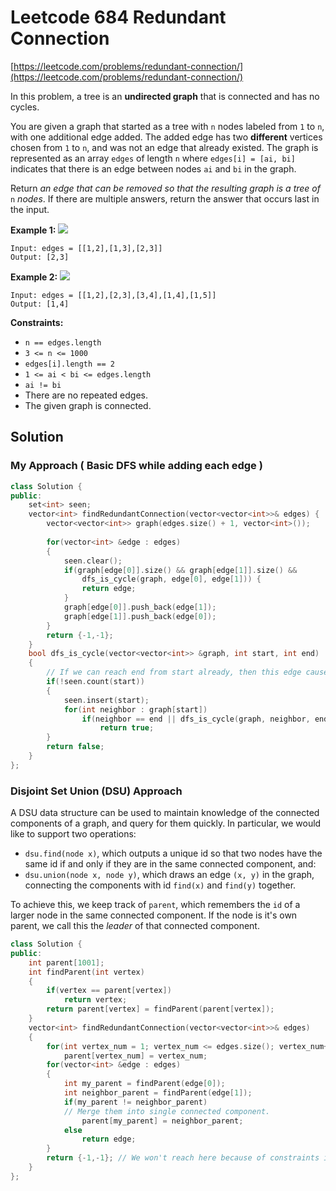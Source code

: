 # Leetcode 684 Redundant Connection

[https://leetcode.com/problems/redundant-connection/](https://leetcode.com/problems/redundant-connection/)

In this problem, a tree is an **undirected graph** that is connected and has no cycles.

You are given a graph that started as a tree with `n` nodes labeled from `1` to `n`, with one additional edge added. The added edge has two **different** vertices chosen from `1` to `n`, and was not an edge that already existed. The graph is represented as an array `edges` of length `n` where `edges[i] = [ai, bi]` indicates that there is an edge between nodes `ai` and `bi` in the graph.

Return _an edge that can be removed so that the resulting graph is a tree of_ `n` _nodes_. If there are multiple answers, return the answer that occurs last in the input.

**Example 1:** ![](https://assets.leetcode.com/uploads/2021/05/02/reduntant1-1-graph.jpg)

```text
Input: edges = [[1,2],[1,3],[2,3]]
Output: [2,3]
```

**Example 2:** ![](https://assets.leetcode.com/uploads/2021/05/02/reduntant1-2-graph.jpg)

```text
Input: edges = [[1,2],[2,3],[3,4],[1,4],[1,5]]
Output: [1,4]
```

**Constraints:**

* `n == edges.length`
* `3 <= n <= 1000`
* `edges[i].length == 2`
* `1 <= ai < bi <= edges.length`
* `ai != bi`
* There are no repeated edges.
* The given graph is connected.

## Solution

### My Approach \( Basic DFS while adding each edge \)

```cpp
class Solution {
public:
    set<int> seen; 
    vector<int> findRedundantConnection(vector<vector<int>>& edges) {
        vector<vector<int>> graph(edges.size() + 1, vector<int>());
        
        for(vector<int> &edge : edges) 
        {
            seen.clear();
            if(graph[edge[0]].size() && graph[edge[1]].size() &&
                dfs_is_cycle(graph, edge[0], edge[1])) {
                return edge;
            }
            graph[edge[0]].push_back(edge[1]);
            graph[edge[1]].push_back(edge[0]);
        }
        return {-1,-1};
    }
    bool dfs_is_cycle(vector<vector<int>> &graph, int start, int end)
    {
        // If we can reach end from start already, then this edge causes loop
        if(!seen.count(start))
        {
            seen.insert(start);
            for(int neighbor : graph[start])
                if(neighbor == end || dfs_is_cycle(graph, neighbor, end))
                    return true;
        }
        return false;
    }
};
```

### Disjoint Set Union \(DSU\) Approach

A DSU data structure can be used to maintain knowledge of the connected components of a graph, and query for them quickly. In particular, we would like to support two operations:

* `dsu.find(node x)`, which outputs a unique id so that two nodes have the same id if and only if they are in the same connected component, and:
* `dsu.union(node x, node y)`, which draws an edge `(x, y)` in the graph, connecting the components with id `find(x)` and `find(y)` together.

To achieve this, we keep track of `parent`, which remembers the `id` of a larger node in the same connected component. If the node is it's own parent, we call this the _leader_ of that connected component.

```cpp
class Solution {
public:
    int parent[1001];
    int findParent(int vertex)
    {
        if(vertex == parent[vertex])
            return vertex;
        return parent[vertex] = findParent(parent[vertex]);
    }
    vector<int> findRedundantConnection(vector<vector<int>>& edges) 
    {
        for(int vertex_num = 1; vertex_num <= edges.size(); vertex_num++)
            parent[vertex_num] = vertex_num;
        for(vector<int> &edge : edges)
        {
            int my_parent = findParent(edge[0]);
            int neighbor_parent = findParent(edge[1]);
            if(my_parent != neighbor_parent) 
            // Merge them into single connected component.
                parent[my_parent] = neighbor_parent;
            else
                return edge;
        }
        return {-1,-1}; // We won't reach here because of constraints in Problem statement.
    }
};
```


